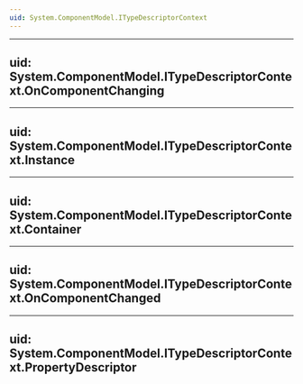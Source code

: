 ```yaml
---
uid: System.ComponentModel.ITypeDescriptorContext
---
```


---
uid: System.ComponentModel.ITypeDescriptorContext.OnComponentChanging
---

---
uid: System.ComponentModel.ITypeDescriptorContext.Instance
---

---
uid: System.ComponentModel.ITypeDescriptorContext.Container
---

---
uid: System.ComponentModel.ITypeDescriptorContext.OnComponentChanged
---

---
uid: System.ComponentModel.ITypeDescriptorContext.PropertyDescriptor
---
